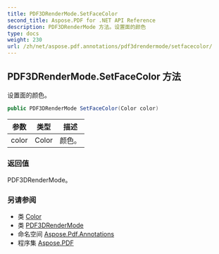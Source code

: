 ```yaml
---
title: PDF3DRenderMode.SetFaceColor
second_title: Aspose.PDF for .NET API Reference
description: PDF3DRenderMode 方法。设置面的颜色
type: docs
weight: 230
url: /zh/net/aspose.pdf.annotations/pdf3drendermode/setfacecolor/
---
```

## PDF3DRenderMode.SetFaceColor 方法

设置面的颜色。

```csharp
public PDF3DRenderMode SetFaceColor(Color color)
```

| 参数 | 类型 | 描述 |
| --- | --- | --- |
| color | Color | 颜色。 |

### 返回值

PDF3DRenderMode。

### 另请参阅

* 类 [Color](../../../aspose.pdf/color/)
* 类 [PDF3DRenderMode](../)
* 命名空间 [Aspose.Pdf.Annotations](../../../aspose.pdf.annotations/)
* 程序集 [Aspose.PDF](../../../)